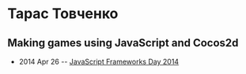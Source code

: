 # Тарас Товченко

## Making games using JavaScript and Cocos2d
- 2014 Apr 26 -- [JavaScript Frameworks Day 2014](https://frameworksdays.com/event/js-frameworks-day-2014/review/making-games-using-JavaScript-and-cocos2d)    
